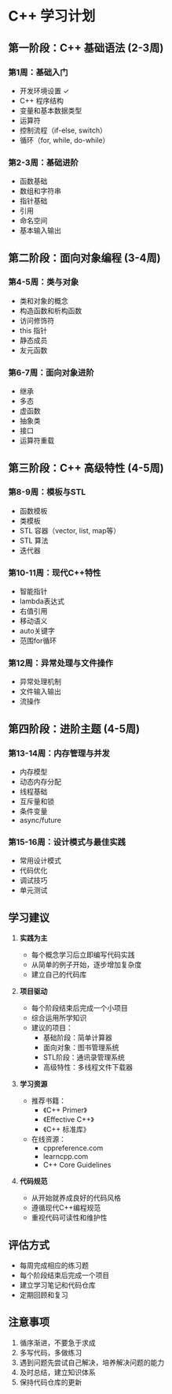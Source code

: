 # C++ 学习计划

## 第一阶段：C++ 基础语法 (2-3周)

### 第1周：基础入门
- 开发环境设置 ✓
- C++ 程序结构
- 变量和基本数据类型
- 运算符
- 控制流程（if-else, switch）
- 循环（for, while, do-while）

### 第2-3周：基础进阶
- 函数基础
- 数组和字符串
- 指针基础
- 引用
- 命名空间
- 基本输入输出

## 第二阶段：面向对象编程 (3-4周)

### 第4-5周：类与对象
- 类和对象的概念
- 构造函数和析构函数
- 访问修饰符
- this 指针
- 静态成员
- 友元函数

### 第6-7周：面向对象进阶
- 继承
- 多态
- 虚函数
- 抽象类
- 接口
- 运算符重载

## 第三阶段：C++ 高级特性 (4-5周)

### 第8-9周：模板与STL
- 函数模板
- 类模板
- STL 容器（vector, list, map等）
- STL 算法
- 迭代器

### 第10-11周：现代C++特性
- 智能指针
- lambda表达式
- 右值引用
- 移动语义
- auto关键字
- 范围for循环

### 第12周：异常处理与文件操作
- 异常处理机制
- 文件输入输出
- 流操作

## 第四阶段：进阶主题 (4-5周)

### 第13-14周：内存管理与并发
- 内存模型
- 动态内存分配
- 线程基础
- 互斥量和锁
- 条件变量
- async/future

### 第15-16周：设计模式与最佳实践
- 常用设计模式
- 代码优化
- 调试技巧
- 单元测试

## 学习建议

1. **实践为主**
   - 每个概念学习后立即编写代码实践
   - 从简单的例子开始，逐步增加复杂度
   - 建立自己的代码库

2. **项目驱动**
   - 每个阶段结束后完成一个小项目
   - 综合运用所学知识
   - 建议的项目：
     - 基础阶段：简单计算器
     - 面向对象：图书管理系统
     - STL阶段：通讯录管理系统
     - 高级特性：多线程文件下载器

3. **学习资源**
   - 推荐书籍：
     - 《C++ Primer》
     - 《Effective C++》
     - 《C++ 标准库》
   - 在线资源：
     - cppreference.com
     - learncpp.com
     - C++ Core Guidelines

4. **代码规范**
   - 从开始就养成良好的代码风格
   - 遵循现代C++编程规范
   - 重视代码可读性和维护性

## 评估方式
- 每周完成相应的练习题
- 每个阶段结束后完成一个项目
- 建立学习笔记和代码仓库
- 定期回顾和复习

## 注意事项
1. 循序渐进，不要急于求成
2. 多写代码，多做练习
3. 遇到问题先尝试自己解决，培养解决问题的能力
4. 及时总结，建立知识体系
5. 保持代码仓库的更新 